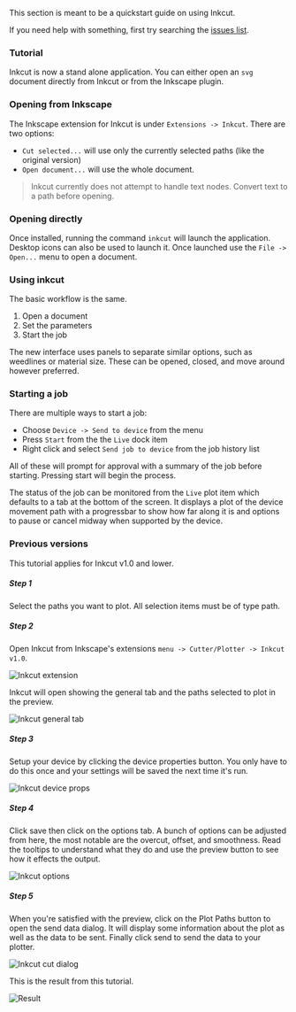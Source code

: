
This section is meant to be a quickstart guide on using Inkcut. 

If you need help with something, first try searching the 
[issues list](https://github.com/codelv/inkcut/issues).


### Tutorial

Inkcut is now a stand alone application. You can either open an `svg` document
directly from Inkcut or from the Inkscape plugin.

### Opening from Inkscape

The Inkscape extension for Inkcut is under `Extensions -> Inkcut`. 
There are two options:

- `Cut selected...` will use only the currently selected paths (like the original version) 
- `Open document...` will use the whole document.

> Inkcut currently does not attempt to handle text nodes. Convert text to a path before
opening.

### Opening directly

Once installed, running the command `inkcut` will launch the application. Desktop
icons can also be used to launch it. Once launched use the `File -> Open...` menu
to open a document.


### Using inkcut

The basic workflow is the same. 

1. Open a document
2. Set the parameters
3. Start the job  

The new interface uses panels to separate similar options, such as weedlines or 
material size. These can be opened, closed, and move around however preferred.

### Starting a job

There are multiple ways to start a job:
 
 - Choose `Device -> Send to device` from the menu
 - Press `Start` from the the `Live` dock item
 - Right click and select `Send job to device` from the job history list
 
All of these will prompt for approval with a summary of the job before
starting. Pressing start will begin the process.

The status of the job can be monitored from the `Live` plot item which defaults
to a tab at the bottom of the screen. It displays a plot of the device movement path
with a progressbar to show how far along it is and options to pause or cancel midway
when supported by the device.




### Previous versions

This tutorial applies for Inkcut v1.0 and lower. 

##### Step 1

Select the paths you want to plot. All selection items must be of type path.

##### Step 2

Open Inkcut from Inkscape's extensions `menu -> Cutter/Plotter -> Inkcut v1.0`. 

![Inkcut extension](https://user-images.githubusercontent.com/380158/34217242-0da7bb88-e579-11e7-9f0a-3ba619be0648.jpeg)

Inkcut will open showing the general tab and the paths selected to plot in the preview.

![Inkcut general tab](https://user-images.githubusercontent.com/380158/34217513-b0a7a424-e579-11e7-955f-71860a7f6736.jpeg)

##### Step 3

Setup your device by clicking the device properties button. You only have to do this once and your settings will be saved the next time it's run.

![Inkcut device props](https://user-images.githubusercontent.com/380158/34217249-10882144-e579-11e7-88b8-aaf98b897eb5.jpeg)

##### Step 4

Click save then click on the options tab. A bunch of options can be adjusted from here, the most notable are the overcut, offset, and smoothness. Read the tooltips to understand what they do and use the preview button to see how it effects the output.

![Inkcut options](https://user-images.githubusercontent.com/380158/34217254-11dd1a54-e579-11e7-9553-9071ce982d7d.jpeg)

##### Step 5

When you're satisfied with the preview, click on the Plot Paths button to open the send data dialog. It will display some information about the plot as well as the data to be sent. Finally click send to send the data to your plotter.

![Inkcut cut dialog](https://user-images.githubusercontent.com/380158/34217257-139216f6-e579-11e7-8d79-eb3d422800d5.jpeg)

This is the result from this tutorial.

![Result](https://user-images.githubusercontent.com/380158/34217260-167718e4-e579-11e7-9cee-b158c3cf20eb.jpeg)


